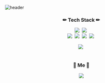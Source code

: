 ![header](https://capsule-render.vercel.app/api?type=waving&color=gradient&customColorList=22&height=300&section=header&text=Ju%20Hyojeong&fontAlign=50&fontSize=90)

<h3 align="center">✏ Tech Stack ✏</h3>
<div align="center">
  <img src="https://img.shields.io/badge/React-61DAFB?style=flat-square&logo=React&logoColor=white"/></a>&nbsp
  <img src="https://img.shields.io/badge/React%20Native-0088CC?style=flat-square&logo=React&logoColor=white"/></a>&nbsp
  <br>
  <img src="https://img.shields.io/badge/HTML5-E34F26?style=flat-square&logo=HTML5&logoColor=white"/></a>&nbsp
  <img src="https://img.shields.io/badge/CSS3-1572B6?style=flat-square&logo=CSS3&logoColor=white"/></a>&nbsp
  <img src="https://img.shields.io/badge/Javascript-F7DF1E?style=flat-square&logo=Javascript&logoColor=white"/></a>&nbsp
  <img src="https://img.shields.io/badge/TypeScript-3178C6?style=flat-square&logo=TypeScript&logoColor=white"/></a>&nbsp
  <br><br>
  <img src="https://img.shields.io/badge/Node.js-339933?style=flat-square&logo=Node.js&logoColor=white"/></a>&nbsp
  <!--
  <br>
  <img src="https://img.shields.io/badge/Java-007396?style=flat-square&logo=Java&logoColor=white"/></a>&nbsp
  <img src="https://img.shields.io/badge/Python-3776AB?style=flat-square&logo=Python&logoColor=white"/></a>&nbsp
  <img src="https://img.shields.io/badge/C-A8B9CC?style=flat-square&logo=C&logoColor=white"/></a>&nbsp
  -->
</div>  
<br>
<h3 align="center">🎁 Me 🎁</h3>
<div align="center">
  <!--
  <a href="https://velog.io/@krkorklo58" target="_blank"><img src="https://img.shields.io/badge/Velog-20C997?style=flat-square&logo=Vimeo&logoColor=white"/></a>
  -->
  <a href="mailto:2713jhj@ewhain.net" target="_blank"><img src="https://img.shields.io/badge/Mail-EA4335?style=flat-square&logo=Gmail&logoColor=white"/></a>
</div>  
<br>
